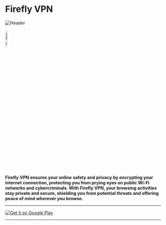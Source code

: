 # Firefly VPN

![Header](https://raw.githubusercontent.com/Fireflyvpn/fireflyvpn.com/e808219405ed0cc869793da01773887f1b3581ab/header.svg?token=BLPTCCA6KSNVESJLOB5FHWLHR6LGW)

<p align="left">
  <img src="https://raw.githubusercontent.com/Fireflyvpn/fireflyvpn.com/5d0eb597d4fde7b279828f7e22e96b420fa73753/iconforgit.svg?token=BLPTCCGZUBZKMNYSNWAPF3LHR6NQ2" alt="Firefly VPN Icon" style="border-radius: 15px; width: 12%; margin-right: 20px; display: inline-block; vertical-align: middle;" />
  <span style="vertical-align: middle; display: inline-block;">
    <strong>Firefly VPN ensures your online safety and privacy by encrypting your internet connection, protecting you from prying eyes on public Wi-Fi networks and cybercriminals. With Firefly VPN, your browsing activities stay private and secure, shielding you from potential threats and offering peace of mind wherever you browse.</strong>
  </span>
</p>

---

[![Get it on Google Play](https://upload.wikimedia.org/wikipedia/commons/7/78/Google_Play_Store_badge_EN.svg)](https://play.google.com/store/apps/details?id=com.fireflyvpn)

---
